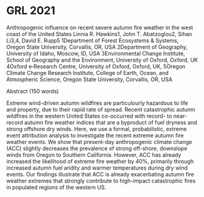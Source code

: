 # GRL 2021
Anthropogenic influence on recent severe autumn fire weather in the west coast of the United States
Linnia R. Hawkins1, John T. Abatzoglou2, Sihan Li3,4, David E. Rupp5
1Department of Forest Ecosystems & Systems, Oregon State University, Corvallis, OR, USA
2Department of Geography, University of Idaho, Moscow, ID, USA
 3Environmental Change Institute, School of Geography and the Environment, University of Oxford, Oxford, UK
 4Oxford e‐Research Centre, University of Oxford, Oxford, UK, 
5Oregon Climate Change Research Institute, College of Earth, Ocean, and Atmospheric Science, Oregon State University, Corvallis, OR, USA


Abstract (150 words)

Extreme wind-driven autumn wildfires are particulourly hazardous to life and property, due to their rapid rate of spread. Recent catastrophic autumn wildfires in the western United States co-occurred with record- to near-record autumn fire weather indices that are a byproduct of fuel dryness and strong offshore dry winds. Here, we use a formal, probabilistic, extreme event attribution analysis to investigate the recent extreme autumn fire weather events. We show that present-day anthropogenic climate change (ACC) slightly decreases the prevalence of strong off-shore, downslope winds from Oregon to Southern California. However, ACC has already increased the likelihood of extreme fire weather by 40%, primarily through increased autumn fuel aridity and warmer temperatures during dry wind events. Our findings illustrate that ACC is already exacerbating autumn fire weather extremes that strongly contribute to high-impact catastrophic fires in populated regions of the western US. 

